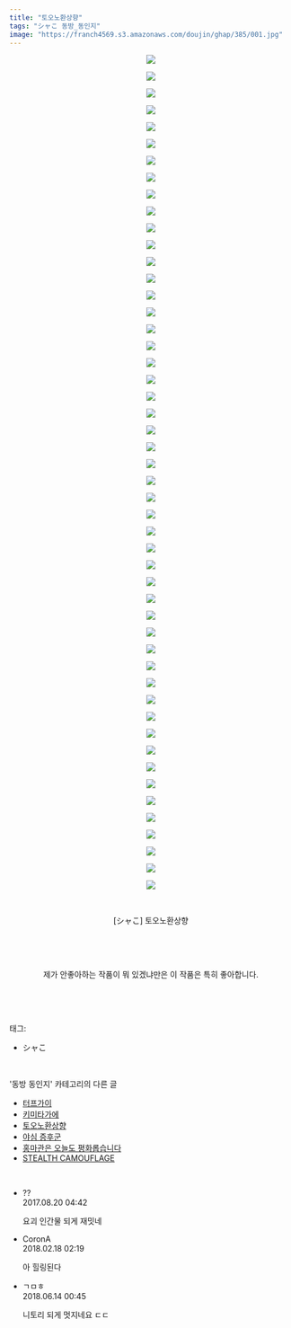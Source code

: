 ```yaml
---
title: "토오노환상향"
tags: "シャこ 동방_동인지"
image: "https://franch4569.s3.amazonaws.com/doujin/ghap/385/001.jpg"
---
```

<div class="article">
<p style="text-align: center; clear: none; float: none;"><img src="{{ site.imgserver2 }}/ghap/385/001.jpg"/></p>
<p style="text-align: center; clear: none; float: none;"><img src="{{ site.imgserver2 }}/ghap/385/002.jpg"/></p>
<p style="text-align: center; clear: none; float: none;"><img src="{{ site.imgserver2 }}/ghap/385/003.jpg"/></p>
<p style="text-align: center; clear: none; float: none;"><img src="{{ site.imgserver2 }}/ghap/385/004.jpg"/></p>
<p style="text-align: center; clear: none; float: none;"><img src="{{ site.imgserver2 }}/ghap/385/005.jpg"/></p>
<p style="text-align: center; clear: none; float: none;"><img src="{{ site.imgserver2 }}/ghap/385/006.jpg"/></p>
<p style="text-align: center; clear: none; float: none;"><img src="{{ site.imgserver2 }}/ghap/385/007.jpg"/></p>
<p style="text-align: center; clear: none; float: none;"><img src="{{ site.imgserver2 }}/ghap/385/008.jpg"/></p>
<p style="text-align: center; clear: none; float: none;"><img src="{{ site.imgserver2 }}/ghap/385/009.jpg"/></p>
<p style="text-align: center; clear: none; float: none;"><img src="{{ site.imgserver2 }}/ghap/385/010.jpg"/></p>
<p style="text-align: center; clear: none; float: none;"><img src="{{ site.imgserver2 }}/ghap/385/011.jpg"/></p>
<p style="text-align: center; clear: none; float: none;"><img src="{{ site.imgserver2 }}/ghap/385/012.jpg"/></p>
<p style="text-align: center; clear: none; float: none;"><img src="{{ site.imgserver2 }}/ghap/385/013.jpg"/></p>
<p style="text-align: center; clear: none; float: none;"><img src="{{ site.imgserver2 }}/ghap/385/014.jpg"/></p>
<p style="text-align: center; clear: none; float: none;"><img src="{{ site.imgserver2 }}/ghap/385/015.jpg"/></p>
<p style="text-align: center; clear: none; float: none;"><img src="{{ site.imgserver2 }}/ghap/385/016.jpg"/></p>
<p style="text-align: center; clear: none; float: none;"><img src="{{ site.imgserver2 }}/ghap/385/017.jpg"/></p>
<p style="text-align: center; clear: none; float: none;"><img src="{{ site.imgserver2 }}/ghap/385/018.jpg"/></p>
<p style="text-align: center; clear: none; float: none;"><img src="{{ site.imgserver2 }}/ghap/385/019.jpg"/></p>
<p style="text-align: center; clear: none; float: none;"><img src="{{ site.imgserver2 }}/ghap/385/020.jpg"/></p>
<p style="text-align: center; clear: none; float: none;"><img src="{{ site.imgserver2 }}/ghap/385/021.jpg"/></p>
<p style="text-align: center; clear: none; float: none;"><img src="{{ site.imgserver2 }}/ghap/385/022.jpg"/></p>
<p style="text-align: center; clear: none; float: none;"><img src="{{ site.imgserver2 }}/ghap/385/023.jpg"/></p>
<p style="text-align: center; clear: none; float: none;"><img src="{{ site.imgserver2 }}/ghap/385/024.jpg"/></p>
<p style="text-align: center; clear: none; float: none;"><img src="{{ site.imgserver2 }}/ghap/385/025.jpg"/></p>
<p style="text-align: center; clear: none; float: none;"><img src="{{ site.imgserver2 }}/ghap/385/026.jpg"/></p>
<p style="text-align: center; clear: none; float: none;"><img src="{{ site.imgserver2 }}/ghap/385/027.jpg"/></p>
<p style="text-align: center; clear: none; float: none;"><img src="{{ site.imgserver2 }}/ghap/385/028.jpg"/></p>
<p style="text-align: center; clear: none; float: none;"><img src="{{ site.imgserver2 }}/ghap/385/029.jpg"/></p>
<p style="text-align: center; clear: none; float: none;"><img src="{{ site.imgserver2 }}/ghap/385/030.jpg"/></p>
<p style="text-align: center; clear: none; float: none;"><img src="{{ site.imgserver2 }}/ghap/385/031.jpg"/></p>
<p style="text-align: center; clear: none; float: none;"><img src="{{ site.imgserver2 }}/ghap/385/032.jpg"/></p>
<p style="text-align: center; clear: none; float: none;"><img src="{{ site.imgserver2 }}/ghap/385/033.jpg"/></p>
<p style="text-align: center; clear: none; float: none;"><img src="{{ site.imgserver2 }}/ghap/385/034.jpg"/></p>
<p style="text-align: center; clear: none; float: none;"><img src="{{ site.imgserver2 }}/ghap/385/035.jpg"/></p>
<p style="text-align: center; clear: none; float: none;"><img src="{{ site.imgserver2 }}/ghap/385/036.jpg"/></p>
<p style="text-align: center; clear: none; float: none;"><img src="{{ site.imgserver2 }}/ghap/385/037.jpg"/></p>
<p style="text-align: center; clear: none; float: none;"><img src="{{ site.imgserver2 }}/ghap/385/038.jpg"/></p>
<p style="text-align: center; clear: none; float: none;"><img src="{{ site.imgserver2 }}/ghap/385/039.jpg"/></p>
<p style="text-align: center; clear: none; float: none;"><img src="{{ site.imgserver2 }}/ghap/385/040.jpg"/></p>
<p style="text-align: center; clear: none; float: none;"><img src="{{ site.imgserver2 }}/ghap/385/041.jpg"/></p>
<p style="text-align: center; clear: none; float: none;"><img src="{{ site.imgserver2 }}/ghap/385/042.jpg"/></p>
<p style="text-align: center; clear: none; float: none;"><img src="{{ site.imgserver2 }}/ghap/385/043.jpg"/></p>
<p style="text-align: center; clear: none; float: none;"><img src="{{ site.imgserver2 }}/ghap/385/044.jpg"/></p>
<p style="text-align: center; clear: none; float: none;"><img src="{{ site.imgserver2 }}/ghap/385/045.jpg"/></p>
<p style="text-align: center; clear: none; float: none;"><img src="{{ site.imgserver2 }}/ghap/385/046.jpg"/></p>
<p style="text-align: center; clear: none; float: none;"><img src="{{ site.imgserver2 }}/ghap/385/047.jpg"/></p>
<p style="text-align: center; clear: none; float: none;"><img src="{{ site.imgserver2 }}/ghap/385/048.jpg"/></p>
<p style="text-align: center; clear: none; float: none;"><img src="{{ site.imgserver2 }}/ghap/385/049.jpg"/></p>
<p style="text-align: center; clear: none; float: none;"><img src="{{ site.imgserver2 }}/ghap/385/050.jpg"/></p>
<p style="text-align: center; clear: none; float: none;"><br/></p>
<p style="text-align: center; clear: none; float: none;">[シャこ] 토오노환상향</p>
<p style="text-align: center; clear: none; float: none;"><br/></p>
<p style="text-align: center; clear: none; float: none;"><br/></p>
<p style="text-align: center; clear: none; float: none;">제가 안좋아하는 작품이 뭐 있겠냐만은 이 작품은 특히 좋아합니다.</p>
<p><br/></p>
</div><br/>
<div class="tagTrail">
<p>태그: </p>
<ul>
<li>シャこ</li>
</ul>
</div><br/>
<div class="another">
<p>'동방 동인지' 카테고리의 다른 글</p>
<ul>
<li><a href="/ghap_387">터프가이</a></li>
<li><a href="/ghap_386">키미타가에</a></li>
<li><a href="/ghap_385">토오노환상향</a></li>
<li><a href="/ghap_384">야심 증후군</a></li>
<li><a href="/ghap_383">홍마관은 오늘도 평화롭습니다</a></li>
<li><a href="/ghap_381">STEALTH CAMOUFLAGE</a></li>
</ul>
</div><br/>
<div class="cb_module cb_fluid">
<div class="cb_wrt cb_profile">
<div class="comment">
<ul>
<li class="cb_thumb_off" id="comment15063959">
<div class="cb_comment_area">
<div class="cb_info_area">
<div class="cb_section">
<span class="cb_nick_name">??</span>
</div>
<div class="cb_section">
<span class="cb_date">2017.08.20 04:42 </span>
</div>
</div>
<div class="cb_dsc_comment">
<p class="cb_dsc">
											요괴 인간물 되게 재밋네
										</p>
</div>
</div></li>
<li class="cb_thumb_off" id="comment15201219">
<div class="cb_comment_area">
<div class="cb_info_area">
<div class="cb_section">
<span class="cb_nick_name">CoronA</span>
</div>
<div class="cb_section">
<span class="cb_date">2018.02.18 02:19 </span>
</div>
</div>
<div class="cb_dsc_comment">
<p class="cb_dsc">
											아 힐링된다
										</p>
</div>
</div></li>
<li class="cb_thumb_off" id="comment15270378">
<div class="cb_comment_area">
<div class="cb_info_area">
<div class="cb_section">
<span class="cb_nick_name">ㄱㅁㅎ</span>
</div>
<div class="cb_section">
<span class="cb_date">2018.06.14 00:45 </span>
</div>
</div>
<div class="cb_dsc_comment">
<p class="cb_dsc">
											니토리 되게 멋지네요 ㄷㄷ
										</p>
</div>
</div></li>
</ul>
</div>
</div><!-- commentList close -->
</div><br/>
